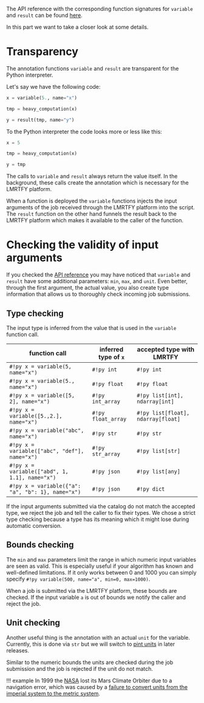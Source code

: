 The API reference with the corresponding function signatures for `variable` and `result` can be 
found [here](../../api_reference/annotation.md).

In this part we want to take a closer look at some details.

# Transparency

The annotation functions `variable` and `result` are transparent for the Python interpreter.

Let's say we have the following code:
```python linenums="1"
x = variable(5., name="x")

tmp = heavy_computation(x)

y = result(tmp, name="y")
```

To the Python interpreter the code looks more or less like this:
```python linenums="1"
x = 5

tmp = heavy_computation(x)

y = tmp
```

The calls to `variable` and `result` always return the value itself. In the background, these calls
create the annotation which is necessary for the LMRTFY platform. 

When a function is deployed the `variable` functions injects the input arguments of the
job received through the LMRTFY platform into the script. The `result` function on the other hand 
funnels the result back to the LMRTFY platform which makes it available to the caller of the function.


# Checking the validity of input arguments

If you checked the [API reference](../../api_reference/annotation.md) you may have noticed that
`variable` and `result` have some additional parameters: `min`, `max`, and `unit`. Even better, 
through the first argument, the actual value, you also create type information that allows us to 
thoroughly check incoming job submissions.

## Type checking

The input type is inferred from the value that is used in the `variable` function call.

| function call                                     | inferred type of `x` | accepted type with LMRTFY          |
|---------------------------------------------------|----------------------|------------------------------------|
| `#!py x = variable(5, name="x")`                  | `#!py int`           | `#!py int`                         |
| `#!py x = variable(5., name="x")`                 | `#!py float`         | `#!py float`                       |
| `#!py x = variable([5, 2], name="x")`             | `#!py int_array`     | `#!py list[int], ndarray[int] `    |
| `#!py x = variable([5.,2.], name="x")`            | `#!py float_array`   | `#!py list[float], ndarray[float]` |
| `#!py x = variable("abc", name="x")`              | `#!py str`           | `#!py str`                         |
| `#!py x = variable(["abc", "def"], name="x")`     | `#!py str_array`     | `#!py list[str]`                   |
| `#!py x = variable(["abd", 1, 1.1], name="x")`    | `#!py json`          | `#!py list[any]`                   |
| `#!py x = variable({"a": "a", "b": 1}, name="x")` | `#!py json`          | `#!py dict`                        |

If the input arguments submitted via the catalog do not match the accepted type, we reject the job
and tell the caller to fix their types. We chose a strict type checking because a type has its meaning
which it might lose during automatic conversion.

## Bounds checking

The `min` and `max` parameters limit the range in which numeric input variables are seen as valid.
This is especially useful if your algorithm has known and well-defined limitations. If it only works
between $0$ and $1000$ you can simply specify `#!py variable(500, name="a", min=0, max=1000)`.

When a job is submitted via the LMRTFY platform, these bounds are checked. If the input variable `a`
is out of bounds we notify the caller and reject the job.

## Unit checking

Another useful thing is the annotation with an actual `unit` for the variable. Currently, this is
done via `str` but we will switch to [pint units](https://pypi.org/project/Pint/) in later releases.

Similar to the numeric bounds the units are checked during the job submission and the job is rejected
if the unit do not match.

!!! example
    In 1999 the [NASA](https://www.nasa.gov) lost its Mars Climate Orbiter due to a navigation error,
    which was caused by a [failure to convert units from the imperial system to the metric system](https://solarsystem.nasa.gov/missions/mars-climate-orbiter/in-depth/).
